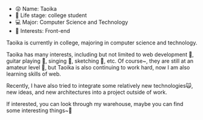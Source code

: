 - 😜 Name: Taoika
- 🏃 Life stage: college student
- 💻 Major: Computer Science and Technology
- 🎑 Interests: Front-end

Taoika is currently in college, majoring in computer science and technology.

Taoika has many interests, including but not limited to web development 💎, guitar playing 🎸, singing 🎤, sketching 🎨, etc. Of course~, they are still at an amateur level 🚬, but Taoika is also continuing to work hard, now I am also learning skills of web.

Recently, I have also tried to integrate some relatively new technologies🙀, new ideas, and new architectures into a project outside of work.

If interested, you can look through my warehouse, maybe you can find some interesting things~💖

